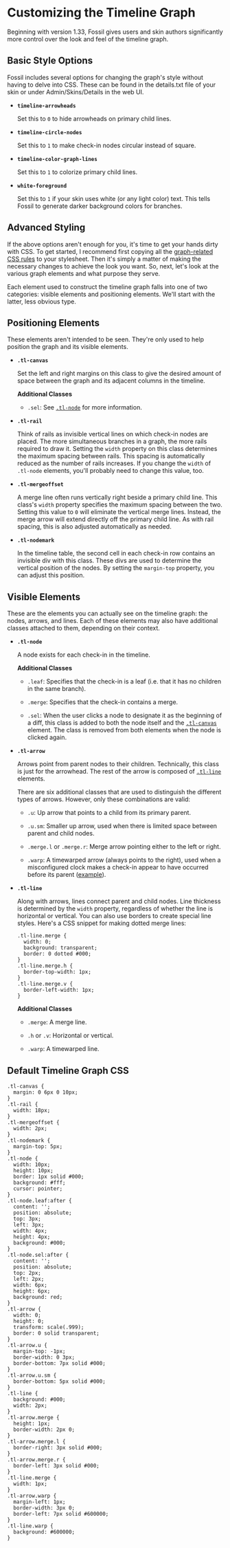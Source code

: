 # Customizing the Timeline Graph

Beginning with version 1.33, Fossil gives users and skin authors significantly
more control over the look and feel of the timeline graph.

## <a id="basic-style"></a>Basic Style Options

Fossil includes several options for changing the graph's style without having
to delve into CSS. These can be found in the details.txt file of your skin or
under Admin/Skins/Details in the web UI.

*   **`timeline-arrowheads`**

    Set this to `0` to hide arrowheads on primary child lines.

*   **`timeline-circle-nodes`**

    Set this to `1` to make check-in nodes circular instead of square.

*   **`timeline-color-graph-lines`**

    Set this to `1` to colorize primary child lines.

*   **`white-foreground`**

    Set this to `1` if your skin uses white (or any light color) text.
    This tells Fossil to generate darker background colors for branches.


## <a id="adv-style"></a>Advanced Styling

If the above options aren't enough for you, it's time to get your hands dirty
with CSS. To get started, I recommend first copying all the [graph-related CSS
rules](#default-css) to your stylesheet. Then it's simply a matter of making
the necessary changes to achieve the look you want. So, next, let's look at the
various graph elements and what purpose they serve.

Each element used to construct the timeline graph falls into one of two
categories: visible elements and positioning elements. We'll start with the
latter, less obvious type.

## <a id="pos-elems"></a>Positioning Elements

These elements aren't intended to be seen. They're only used to help position
the graph and its visible elements.

*   <a id="tl-canvas"></a>**`.tl-canvas`**

    Set the left and right margins on this class to give the desired amount
    of space between the graph and its adjacent columns in the timeline.

    **Additional Classes**

    * `.sel`: See [`.tl-node`](#tl-node) for more information.

*   <a id="tl-rail"></a>**`.tl-rail`**

    Think of rails as invisible vertical lines on which check-in nodes are
    placed. The more simultaneous branches in a graph, the more rails required
    to draw it. Setting the `width` property on this class determines the
    maximum spacing between rails. This spacing is automatically reduced as
    the number of rails increases. If you change the `width` of `.tl-node`
    elements, you'll probably need to change this value, too.

*   <a id="tl-mergeoffset"></a>**`.tl-mergeoffset`**

    A merge line often runs vertically right beside a primary child line. This
    class's `width` property specifies the maximum spacing between the two.
    Setting this value to `0` will eliminate the vertical merge lines.
    Instead, the merge arrow will extend directly off the primary child line.
    As with rail spacing, this is also adjusted automatically as needed.

*   <a id="tl-nodemark"></a>**`.tl-nodemark`**

    In the timeline table, the second cell in each check-in row contains an
    invisible div with this class. These divs are used to determine the
    vertical position of the nodes. By setting the `margin-top` property,
    you can adjust this position.

## <a id="vis-elems"></a>Visible Elements

These are the elements you can actually see on the timeline graph: the nodes,
arrows, and lines. Each of these elements may also have additional classes
attached to them, depending on their context.

*   <a id="tl-node"></a>**`.tl-node`**

    A node exists for each check-in in the timeline.

    **Additional Classes**

    *   `.leaf`: Specifies that the check-in is a leaf (i.e. that it has no
        children in the same branch).

    *   `.merge`: Specifies that the check-in contains a merge.

    *   `.sel`: When the user clicks a node to designate it as the beginning
        of a diff, this class is added to both the node itself and the
        [`.tl-canvas`](#tl-canvas) element. The class is removed from both
        elements when the node is clicked again.

*   <a id="tl-arrow"></a>**`.tl-arrow`**

    Arrows point from parent nodes to their children. Technically, this
    class is just for the arrowhead. The rest of the arrow is composed
    of [`.tl-line`](#tl-line) elements.

    There are six additional classes that are used to distinguish the different
    types of arrows. However, only these combinations are valid:

    *   `.u`: Up arrow that points to a child from its primary parent.

    *   `.u.sm`: Smaller up arrow, used when there is limited space between
        parent and child nodes.

    *   `.merge.l` or `.merge.r`: Merge arrow pointing either to the left or
        right.

    *   `.warp`: A timewarped arrow (always points to the right), used when a
        misconfigured clock makes a check-in appear to have occurred before its
        parent ([example](https://www.sqlite.org/src/timeline?c=2010-09-29&nd)).

*   <a id="tl-line"></a>**`.tl-line`**

    Along with arrows, lines connect parent and child nodes. Line thickness is
    determined by the `width` property, regardless of whether the line is
    horizontal or vertical. You can also use borders to create special line
    styles. Here's a CSS snippet for making dotted merge lines:

        .tl-line.merge {
          width: 0;
          background: transparent;
          border: 0 dotted #000;
        }
        .tl-line.merge.h {
          border-top-width: 1px;
        }
        .tl-line.merge.v {
          border-left-width: 1px;
        }

    **Additional Classes**

    *   `.merge`: A merge line.

    *   `.h` or `.v`: Horizontal or vertical.

    *   `.warp`: A timewarped line.


## <a id="default-css"></a>Default Timeline Graph CSS

    .tl-canvas {
      margin: 0 6px 0 10px;
    }
    .tl-rail {
      width: 18px;
    }
    .tl-mergeoffset {
      width: 2px;
    }
    .tl-nodemark {
      margin-top: 5px;
    }
    .tl-node {
      width: 10px;
      height: 10px;
      border: 1px solid #000;
      background: #fff;
      cursor: pointer;
    }
    .tl-node.leaf:after {
      content: '';
      position: absolute;
      top: 3px;
      left: 3px;
      width: 4px;
      height: 4px;
      background: #000;
    }
    .tl-node.sel:after {
      content: '';
      position: absolute;
      top: 2px;
      left: 2px;
      width: 6px;
      height: 6px;
      background: red;
    }
    .tl-arrow {
      width: 0;
      height: 0;
      transform: scale(.999);
      border: 0 solid transparent;
    }
    .tl-arrow.u {
      margin-top: -1px;
      border-width: 0 3px;
      border-bottom: 7px solid #000;
    }
    .tl-arrow.u.sm {
      border-bottom: 5px solid #000;
    }
    .tl-line {
      background: #000;
      width: 2px;
    }
    .tl-arrow.merge {
      height: 1px;
      border-width: 2px 0;
    }
    .tl-arrow.merge.l {
      border-right: 3px solid #000;
    }
    .tl-arrow.merge.r {
      border-left: 3px solid #000;
    }
    .tl-line.merge {
      width: 1px;
    }
    .tl-arrow.warp {
      margin-left: 1px;
      border-width: 3px 0;
      border-left: 7px solid #600000;
    }
    .tl-line.warp {
      background: #600000;
    }
